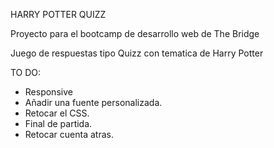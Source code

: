 HARRY POTTER QUIZZ

Proyecto para el bootcamp de desarrollo web de The Bridge

Juego de respuestas tipo Quizz con tematica de Harry Potter

TO DO:
 - Responsive
 - Añadir una fuente personalizada.
 - Retocar el CSS.
 - Final de partida.
 - Retocar cuenta atras.
